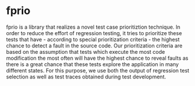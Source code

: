 # fprio

fprio is a library that realizes a novel test case prioritiztion technique. In order to reduce the effort of regression testing, it tries to prioritize these tests that have - according to special prioritization criteria - the highest chance to detect a fault in the source code. Our prioritization criteria are based on the assumption that tests which
execute the most code modification the most often will have the highest chance to reveal faults as there is a great chance that these tests explore the application in many different states. For this purpose, we use both the output of regression test selection as well as test traces
obtained during test development.
